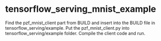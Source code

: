 # tensorflow_serving_mnist_example

Find the pzf_mnist_client part from BUILD and insert into the BUILD file in tensorflow_serving/example.
Put the pzf_mnist_client.py into tensorflow_serving/example folder.
Compile the client code and run.